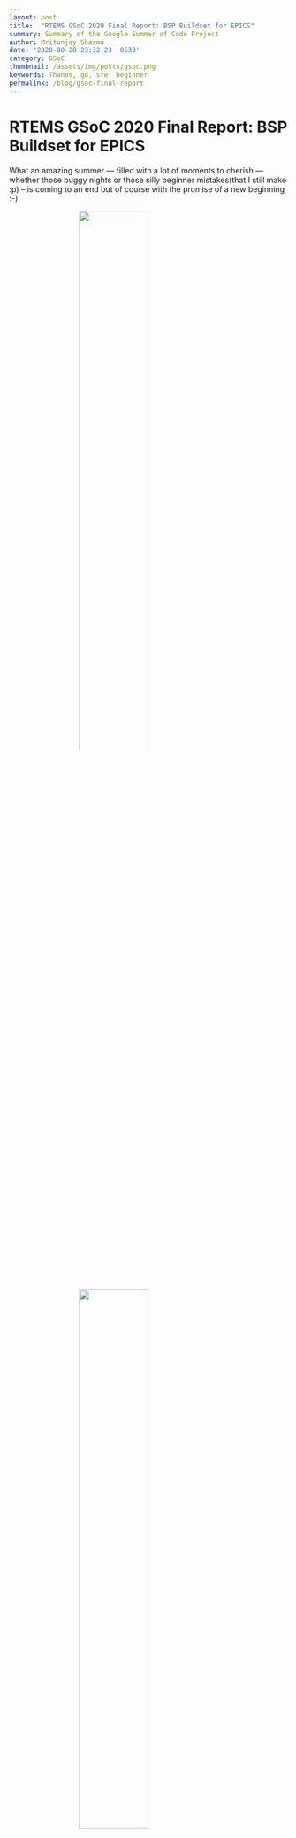 ```yaml
---
layout: post
title:  "RTEMS GSoC 2020 Final Report: BSP Buildset for EPICS"
summary: Summary of the Google Summer of Code Project
author: Mritunjay Sharma
date: '2020-08-28 23:32:23 +0530'
category: GSoC
thumbnail: /assets/img/posts/gsoc.png
keywords: Thanos, go, sre, beginner
permalink: /blog/gsoc-final-report
---
```


# RTEMS GSoC 2020 Final Report: BSP Buildset for EPICS

What an amazing summer — filled with a lot of moments to cherish — whether those buggy nights or those silly beginner mistakes(that I still make :p) – is coming to an end but of course with the promise of a new beginning :-)


<img src = "https://cdn-images-1.medium.com/max/3200/0*7y-0E-e7AByIygpH.png" width=500 class = center>
<img src = "https://cdn-images-1.medium.com/max/2000/0*WtsM5NxAR-WNg132.png" width=500 class = center>

<style>
.center {
  display: block;
  margin-left: auto;
  margin-right: auto;
  width: 50%;
}
</style>



## Project Overview:

The development of the freely available, open-source, RTEMS, solved one of the biggest obstacles that beamline researchers used to face in buying commercial Real-Time operating systems that used EPICS base software.

However, with both EPICS and RTEMS gearing up for their latest stable releases, i.e, EPICS7 and RTEMS5 respectively, they should be made fully compatible to ensure continuous support in the newer versions.

This project aims to solve this problem and create a vertically integrated BSP Build Set which will be able to create a bootable BSP image with EPICS7+RTEMS 5 that can run in a simulator. RTEMS provides RTEMS Source Builder which is a tool to build packages from source and adding packages like EPICS to the RSB as libraries is called vertical integration. This project will create build sets that stack library dependencies vertically to create a stack. The main goals of this project are to make progress for some low-barrier simulation approaches like qemu/i386, qemu/xilinx_zynq and powerpc/psim used by EPICS community and then later on move to real hardware systems.

## Mentors:

* Chris Johns

* Gedare Bloom

* Heinz Junkes

* Pavel Pisa

## Project Objectives:

1. Building qemu/xilinx_zynq by hand for EPICS7+RTEMS5

1. Automating (1) using the RSB recipe.

1. Vertically integrating the EPICS package to the RSB Library.

1. Creating a bootable BSP image of (3) that can run in the simulator.

## Summary of the work :

The entire span of work was divided into three phases. Let’s discuss each one of them.

### Phase 1:

The first phase started with a minor change in goal for Phase 1. Working upon the advice of Heinz, I, initially started with adding PTP support to RTEMS RSB. The purpose behind this was to add libbsd network stack support to EPICS instead of the old legacy stack.

To do so, I made the following [changes](https://github.com/ptpd/ptpd/compare/master...mritunjaysharma394:master) in code:

1. Written .cfg and .bset files for ptp daemon in rtems/rsb

1. Modification in ptpd repo to make it suitable for it to build using RSB.

It was later suggested that we should try the intitally decided path of building the EPICS package for RTEMS by hand and then move on to making RSB recipes. This laid the foundation of things to be done in Phase 2.

### Phase 2:

The first step to vertically integrate any third-party package in RTEMS RSB begins by building that package by hand (manually). This made me work to build EPICS7 for RTEMS4.10 for pc386 BSP by hand. We deliberately chose initially RTEMS4.10 as it was stable with the upstream branch of EPICS.

After learning this process for RTEMS4.10, I tried to build it for RTEMS5. Few bugs were encountered and fixed and the build of EPICS7 for RTEMS5 with pc386 BSP was successful.

The entire process is documented in these two blogs:

* [Installing RTEMS and Building BSP by hand](https://medium.com/@mritunjaysharma394/installing-rtems-ecosystem-and-building-your-first-bsp-993d1cf38902)

* [Building EPICS7 for the BSP in RTEMS5 by hand](https://medium.com/@mritunjaysharma394/building-epics7-with-rtems5-by-hand-12d9fbd2eb82)

The next task was to use this documentation to write RSB recipes which will work towards vertical integration of EPICS7.

I worked out on it and eventually, this is how they came out in the form of code commits:

* [The first commit for RSB recipes ](https://github.com/RTEMS/rtems-source-builder/commit/2588079173f0ca02497e591e08999b45ef4e0868)that were not able to cd inside the directory of EPICS package installed.

* [This commit fixed the above issue](https://github.com/RTEMS/rtems-source-builder/commit/160ca29c7ea4716d93a40cfb0436e4e9c5a9036d) but build was failing because configure files has different Path to RTEMS_BASE and the CROSS_COMPILER_TARGET_ARCHS than that of the host.

* [This commit added made the Build run](https://github.com/RTEMS/rtems-source-builder/commit/9f2c72ad963fe8d057482639ac472956509824a4) successfully for EPICS7 with RTEMS5 for pc386 using RSB recipe but it used a [patch](https://github.com/mritunjaysharma394/epics-mritunjay/blob/master/patches/0001-Added-Support-for-RTEMS-pc386.patch) for it. This was just a temporary solution because building patch for each BSP is something that would have been tedious and we are still not giving the dynamic control of setting the RTEMS_BASE and CROSS_COMPILER_TARGET_ARCHS from the terminal.

As the second phase was about to end, I had to take a little break to take part in the Grand Finale of Smart India Hackathon -2020 (August 1st-August 4th), in which my team became a Winner.

The next steps for Phase 3 were very clear — to find out the alternative of using Patches and making the process of selecting the RTEMS_BASE and CROSS_COMPILER_TARGET_ARCHS dynamic for EPICS.

### Phase 3:

In order to implement the goals set by the end of Phase 2, we decided to go with ‘xilinx_zynq_a9_qemu’ BSP instead of pc386 BSP.

The initial steps were almost the same as in Phase 2 of building the BSP by hand. However, this time we used libbsd instead old legacy network stack and so configuration has --disable-networking option and I followed this [blog](https://rmeena840.github.io/Fourth-Post/) of a previous GSoC to build libbsd network stack for ‘xilinx_zynq_a9_qemu’ BSP.

What followed next was a series of commits in the process to build the RSB recipe that can be merged:

* The [initial recipe commit](https://github.com/RTEMS/rtems-source-builder/commit/aa4ac78b8a28b8a238f7951304018acd4c65c096) that used the earlier inefficient patch method.

* Series of discussions led to think of using the sed tool to change the RTEMS_BASE and the CROSS_COMPILER_TARGET_ARCHS variables in piped configuration files of epics-base . This [commit](https://github.com/RTEMS/rtems-source-builder/commit/1e7d7d4237a479dce564711b1080a9b3225e9e9a) tried to do it and it was successful in it.

* There were still two major problems. The first one that sed was not a cross-platform tool. It worked differently for GNU and BSD based systems and therefore I was advised to build some python tool that can work as an alternative for sed. The second problem was that changing the variables RTEMS_BASE and the CROSS_COMPILER_TARGET_ARCHS was still not user-oriented, i.e, it was still getting hardcoded.

* The first problem was fixed and it was fixed in such a way that led to the **creation of my first open-source project **called [**sedpy](https://pypi.org/project/sedpy/) **— a cross-platform open-source distributive (both Python 2.7 and Python 3+) alternative from scratch to be used in RSB cfg scripts. The project released on August 19th has already more than **250 downloads **and is receiving amazing contributions (especially from the first time contributors) here: [https://github.com/mritunjaysharma394/sedpy](https://github.com/mritunjaysharma394/sedpy)

<figure>
<img src = "https://cdn-images-1.medium.com/max/3946/1*g76RxN4fH1qbHHpFtxznqg.png" width=1000 class = center>
<figcaption class = center> RTEMS RSB using sedpy. </figcaption>
</figure>

* However, we found out that in EPICS base we can use of make utility to play with the variables and so I did the same in this [commit](https://github.com/RTEMS/rtems-source-builder/commit/3b9b4178409706bb87c7c80e0bedabf3e47d5726)

* The second problem still remained till the time it struck that we can use of--trace command to generate log reports with macros . This idea given by one of my mentors changed the scenario and finally, we were able to fix the second problem with this [commit](https://github.com/RTEMS/rtems-source-builder/commit/a505877157f63f6ae17906276b3ffcb699ed1297)

* Made few more changes in the RSB recipe based on the feedback of mentors and have sent the[ mergeable patch](https://lists.rtems.org/pipermail/devel/2020-August/061655.html) in the devel mailing list.

* The EPICS 7 finally **built successfully **with RTEMS5 using the RSB recipe with the following user-end command:

    ```../source-builder/sb-builder --with-rtems-bsp="xilinx_zynq_a9_qemu" --log=log_epics epics/epics-base  --trace --prefix=$HOME/development/rtems/5-arm --host=arm-rtems5
    ```

<figure>
<img src = "https://cdn-images-1.medium.com/max/3256/1*aZLE9FtbxircscTjzIyRDg.png" width=1000 class = center>
<figcaption class = center> EPICS Building Successfully using RTEMS RSB. </figcaption>
</figure>

### Links to all my commits and patches:

* [PTP commit](https://github.com/ptpd/ptpd/compare/master...mritunjaysharma394:master)s

* [The very first commit for RSB recipe](https://github.com/RTEMS/rtems-source-builder/commit/2588079173f0ca02497e591e08999b45ef4e0868)

* [The commit that fixed an issue in the above commit](https://github.com/RTEMS/rtems-source-builder/commit/160ca29c7ea4716d93a40cfb0436e4e9c5a9036d)

* [This commit made the Recipe Build run](https://github.com/RTEMS/rtems-source-builder/commit/9f2c72ad963fe8d057482639ac472956509824a4)

* [The initial inefficient RSB recipe commit for ‘xilinx_zynq_a9_qemu’ BSP](https://github.com/RTEMS/rtems-source-builder/commit/aa4ac78b8a28b8a238f7951304018acd4c65c096)

* [Commit that used sed tool to improve the above RSB recipe](https://github.com/RTEMS/rtems-source-builder/commit/1e7d7d4237a479dce564711b1080a9b3225e9e9a)

* [Replaced sed and sedpy with make utility commit](https://github.com/RTEMS/rtems-source-builder/commit/3b9b4178409706bb87c7c80e0bedabf3e47d5726)

* [Used macros to make remove hardcoded values commit](https://github.com/RTEMS/rtems-source-builder/commit/a505877157f63f6ae17906276b3ffcb699ed1297)

* [Final mergeable Patch](https://lists.rtems.org/pipermail/devel/2020-August/061655.html)

## Future Scope:

* Though the Build is working fine with sb-builder , however, RSB recipe need improvements to make it completely compatible with sb-set-builder .

* Though we have EPICS building as a package now, we can move to discuss if it becomes part of the default package set the BSPs build set’s build.

* Integration like this has and still is a long term goal for the mentors. We
would like EPICS to sit here with NASA’s core flight executive so the bar is as low as possible to have these important software packages build ready to run.

* The tests (epics: make runtests and qemu) also has to come into play. This is something we will need to address. The RSB cleans a build environment
once it completes a build. The model is unpack source, patch, configure, build, install, and then clean.

Completing these future goals will be a major part of my **post GSoC involvement. **At the same time, I will try to improve the documentation and introduce more and more people to RTEMS and EPICS community to help both these projects grow further.

I will also express my gratitude and thanks to all my mentors and other members of both RTEMS and EPICS community for their regular support and feedback. It could have never been possible without them✨

It was a summer full of learning and fun with code that I will cherish forever 😃
